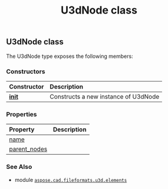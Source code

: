 ﻿---
title: U3dNode class
second_title: Aspose.CAD for Python via .NET API References
description: 
type: docs
weight: 60
url: /aspose.cad.fileformats.u3d.elements/u3dnode/
is_root: false
---

## U3dNode class



The U3dNode type exposes the following members:

### Constructors
| Constructor | Description |
| :- | :- |
| [__init__](/cad/python-net/aspose.cad.fileformats.u3d.elements/u3dnode/__init__/#str) | Constructs a new instance of U3dNode |


### Properties
| Property | Description |
| :- | :- |
| [name](/cad/python-net/aspose.cad.fileformats.u3d.elements/u3dnode/name) |  |
| [parent_nodes](/cad/python-net/aspose.cad.fileformats.u3d.elements/u3dnode/parent_nodes) |  |



### See Also
* module [`aspose.cad.fileformats.u3d.elements`](..)
